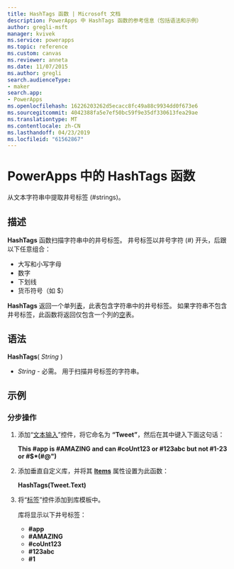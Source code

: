 ```yaml
---
title: HashTags 函数 | Microsoft 文档
description: PowerApps 中 HashTags 函数的参考信息（包括语法和示例）
author: gregli-msft
manager: kvivek
ms.service: powerapps
ms.topic: reference
ms.custom: canvas
ms.reviewer: anneta
ms.date: 11/07/2015
ms.author: gregli
search.audienceType:
- maker
search.app:
- PowerApps
ms.openlocfilehash: 16226203262d5ecacc8fc49a88c9934dd0f673e6
ms.sourcegitcommit: 4042388fa5e7ef50bc59f9e35df330613fea29ae
ms.translationtype: MT
ms.contentlocale: zh-CN
ms.lasthandoff: 04/23/2019
ms.locfileid: "61562867"
---
```

# <a name="hashtags-function-in-powerapps"></a>PowerApps 中的 HashTags 函数
从文本字符串中提取井号标签 (#strings)。

## <a name="description"></a>描述
**HashTags** 函数扫描字符串中的井号标签。 井号标签以井号字符 (#) 开头，后跟以下任意组合：

* 大写和小写字母
* 数字
* 下划线
* 货币符号（如 $）

**HashTags** 返回一个单列[表](../working-with-tables.md)，此表包含字符串中的井号标签。  如果字符串不包含井号标签，此函数将返回仅包含一个列的[空](function-isblank-isempty.md)表。

## <a name="syntax"></a>语法
**HashTags**( *String* )

* *String* - 必需。  用于扫描井号标签的字符串。

## <a name="examples"></a>示例
### <a name="step-by-step"></a>分步操作
1. 添加“[文本输入](../controls/control-text-input.md)”控件，将它命名为 **“Tweet”**，然后在其中键入下面这句话：
   
    **This #app is #AMAZING and can #coUnt123 or #123abc but not #1-23 or #$\*(#\@")**
2. 添加垂直自定义库，并将其 **[Items](../controls/properties-core.md)** 属性设置为此函数：
   
    **HashTags(Tweet.Text)**
3. 将“[标签](../controls/control-text-box.md)”控件添加到库模板中。
   
    库将显示以下井号标签：
   
   * **\#app**
   * **\#AMAZING**
   * **\#coUnt123**
   * **\#123abc**
   * **\#1**

